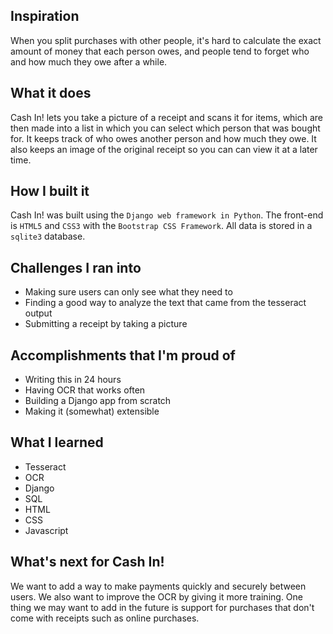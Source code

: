 ## Inspiration

When you split purchases with other people, it's hard to calculate the exact amount of money that each person owes, and people tend to forget who and how much they owe after a while.

## What it does

Cash In! lets you take a picture of a receipt and scans it for items, which are then made into a list in which you can select which person that was bought for. It keeps track of who owes another person and how much they owe. It also keeps an image of the original receipt so you can can view it at a later time.

## How I built it

Cash In! was built using the `Django web framework in Python`. The front-end is `HTML5` and `CSS3` with the `Bootstrap CSS Framework`. All data is stored in a `sqlite3` database.

## Challenges I ran into

- Making sure users can only see what they need to
- Finding a good way to analyze the text that came from the tesseract output
- Submitting a receipt by taking a picture

## Accomplishments that I'm proud of

- Writing this in 24 hours 
- Having OCR that works often
- Building a Django app from scratch
- Making it (somewhat) extensible

## What I learned

- Tesseract
- OCR
- Django
- SQL
- HTML
- CSS
- Javascript

## What's next for Cash In!

We want to add a way to make payments quickly and securely between users. We also want to improve the OCR by giving it more training. One thing we may want to add in the future is support for purchases that don't come with receipts such as online purchases.
